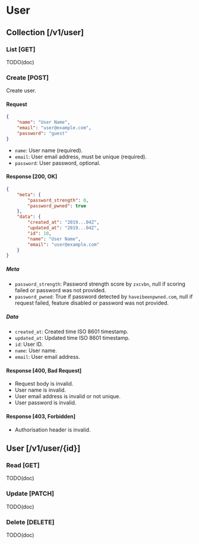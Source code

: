 # User

## Collection [/v1/user]

### List [GET]

TODO(doc)

### Create [POST]

Create user.

#### Request

```JSON
{
    "name": "User Name",
    "email": "user@example.com",
    "password": "guest"
}
```

- `name`: User name (required).
- `email`: User email address, must be unique (required).
- `password`: User password, optional.

#### Response [200, OK]

```JSON
{
    "meta": {
        "password_strength": 0,
        "password_pwned": true
    },
    "data": {
        "created_at": "2019...04Z",
        "updated_at": "2019...04Z",
        "id": 10,
        "name": "User Name",
        "email": "user@example.com"
    }
}
```

##### Meta

- `password_strength`: Password strength score by `zxcvbn`, null if scoring failed or password was not provided.
- `password_pwned`: True if password detected by `haveibeenpwned.com`, null if request failed, feature disabled or password was not provided.

##### Data

- `created_at`: Created time ISO 8601 timestamp.
- `updated_at`: Updated time ISO 8601 timestamp.
- `id`: User ID.
- `name`: User name.
- `email`: User email address.

#### Response [400, Bad Request]

- Request body is invalid.
- User name is invalid.
- User email address is invalid or not unique.
- User password is invalid.

#### Response [403, Forbidden]

- Authorisation header is invalid.

## User [/v1/user/{id}]

### Read [GET]

TODO(doc)

### Update [PATCH]

TODO(doc)

### Delete [DELETE]

TODO(doc)
